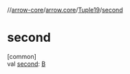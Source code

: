 //[arrow-core](../../../index.md)/[arrow.core](../index.md)/[Tuple19](index.md)/[second](second.md)

# second

[common]\
val [second](second.md): [B](index.md)
